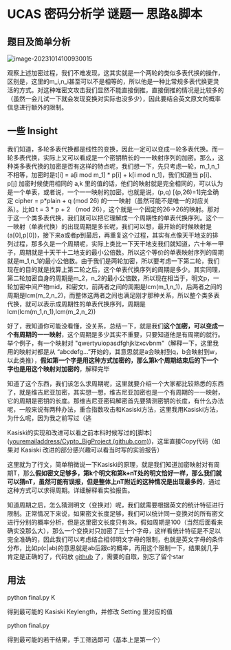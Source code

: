 # UCAS 密码分析学 谜题一 思路&脚本

## 题目及简单分析

![image-20231014100930015](C:\Users\wuhan\AppData\Roaming\Typora\typora-user-images\image-20231014100930015.png)

观察上述加密过程，我们不难发现，这其实就是一个两轮的类似多表代换的操作，区别是，这里的m_i,n_i甚至可以不是相等的，所以他是一种比常规多表代换更灵活的方式。对这种唯密文攻击我们显然不能直接倒推，直接倒推的情况是比较多的（虽然一会儿试一下就会发现变换对实际也没多少），因此要结合英文原文的概率信息进行额外的限制。

## 一些 Insight

我们知道，多轮多表代换都是线性的变换，因此一定可以变成一轮多表代换。而一轮多表代换，实际上又可以看成是一个密钥稍长的一一映射序列的加密。那么，这种类多表代换的加密是否有这样的特点呢，我们想一下，先只考虑一轮，m_1,n_1不相等，加密时是t[i] = a[i mod m_1] \* p[i] + k[i mod n_1]，我们知道当 p[i]、p[j] 加密时候使用相同的 a,k 里的值的话，他们的映射就是完全相同的，可以认为是一个单表，或者说，一个一一映射的加密。也就是说，(p,q) [(p,26)=1]完全确定 cipher = p*plain + q (mod 26) 的一一映射（虽然可能不是唯一的对应关系）。比如 t = 3 \* p + 2 （mod 26），这个就是一个固定的26->26的映射。那对于这一个类多表代换，我们就可以把它理解成一个周期性的单表代换序列。这个一一映射（单表代换）的出现周期是多长呢，我们可以想，最开始的时候映射是(a[0],p[0])，接下来a或者p到最后，再重复这个过程，其实有点像天干地支的排列过程，那多久是一个周期呢，实际上类比一下天干地支我们就知道，六十年一甲子，周期就是十天干十二地支的最小公倍数。所以这个等价的单表映射序列的周期就是m_1,n_1的最小公倍数。由于我们是两轮加密，所以要考虑一下第二轮，我们现在的目的就是找算上第二轮之后，这个单表代换序列的周期是多少。其实同理，第二轮加密自身的周期是m_2，n_2的最小公倍数，所以现在相当于，明文p，一轮加密中间产物mid，和密文t，前两者之间的周期是lcm(m_1,n_1)，后两者之间的周期是lcm(m_2,n_2)，而整体这两者之间也满足刚才那种关系，所以整个类多表代换，就可以表示成周期性的单表代换序列，周期是lcm(lcm(m_1,n_1),lcm(m_2,n_2))

好了，我知道你可能没看懂，没关系，总结一下，就是我们**这个加密，可以变成一个有周期的一一映射**，这个周期是多少其实不重要，只要知道他是有周期的就行。举个例子，有一个映射对 "qwertyuiopasdfghjklzxcvbnm"（解释一下，这里我用的映射对都是从 “abcdefg...”开始的，其意思就是a会映射到q，b会映射到w，以此类推），**假如第一个字是用这种方式加密的，那么第k个周期结束后的下一个字也是用这个映射对加密的**，解释完毕

知道了这个东西，我们该怎么求周期呢，这里就要介绍一个大家都比较熟悉的东西了，就是维吉尼亚加密，其实想一想，维吉尼亚加密也是一个有周期的一一映射，它的周期是密钥的长度。那维吉尼亚密码解密首先要猜测密钥的长度，有什么办法呢，一般来说有两种办法，重合指数攻击和Kasiski方法，这里我用Kasiski方法，为什么呢，因为我之前写过（逃

Kasiski的实现和改进可以看之前本科时候写过的[脚本]([youremailaddress/Cypto_BigProject (github.com)](https://github.com/youremailaddress/Cypto_BigProject))，这里直接Copy代码（如果对 Kasiski 改进的部分感兴趣可以看当时写的实验报告）

这里就为了行文，简单稍微说一下Kasiski的原理，就是我们知道加密映射对有周期T，那么**假如密文足够多，第k个明文和第k+nT处的明文恰好一样，那么我们就可以猜nT，虽然可能有误报，但是整体上nT附近的这种情况是出现最多的**，通过这种方式可以求得周期。详细解释看实验报告。

知道周期之后，怎么猜测明文（变换对）呢，我们就需要根据英文的统计特征进行限制。正常情况下来说，如果密文长度足够，我们可以统计同一变换对的所有密文进行分别的概率分析，但是这里密文长度只有3k，假如周期是100（当然后面看来确实没那么大），那么一个变换对只加密了三十个字母，这样看统计特征是不足以完全准确的，因此我们可以考虑结合相邻明文字母的限制，也就是英文字母的条件分布，比如p(c|ab)的意思就是ab后跟c的概率，再用这个限制一下，结果就几乎肯定是正确的了，代码放 [github](https://github.com/youremailaddress/UCASCrypto) 了，需要的自取，别忘了留个star

## 用法

python final.py K

得到最可能的 Kasiski Keylength，并修改 Setting 里对应的值

python final.py

得到最可能的若干结果，手工筛选即可（基本上是第一个）

